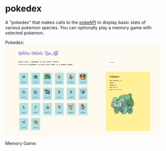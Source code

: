 # pokedex

A "pokedex" that makes calls to the [pokeAPI](https://pokeapi.co/) to display basic stats of various pokemon species. You can optionally play a memory game with selected pokemon.

Pokedex:
<img src="https://github.com/fionatagious/pokedex/blob/master/images/pokegrid.png" alt="alt text" title="pokegrid"/>

Memory Game:
